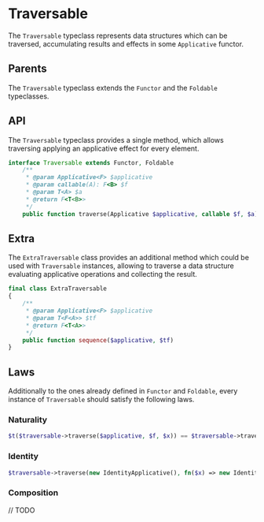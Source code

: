 # Traversable

The `Traversable` typeclass represents data structures which can be traversed, accumulating results and effects in some
`Applicative` functor.

## Parents

The `Traversable` typeclass extends the `Functor` and the `Foldable` typeclasses.

## API

The `Traversable` typeclass provides a single method, which allows traversing applying an applicative effect for every
element.

```php
interface Traversable extends Functor, Foldable
    /**
     * @param Applicative<F> $applicative
     * @param callable(A): F<B> $f
     * @param T<A> $a
     * @return F<T<B>>
     */
    public function traverse(Applicative $applicative, callable $f, $a);
```

## Extra

The `ExtraTraversable` class provides an additional method which could be used with `Traversable` instances, allowing to
traverse a data structure evaluating applicative operations and collecting the result.

```php
final class ExtraTraversable
{
    /**
     * @param Applicative<F> $applicative
     * @param T<F<A>> $tf
     * @return F<T<A>>
     */
    public function sequence($applicative, $tf)
}
```

## Laws

Additionally to the ones already defined in `Functor` and `Foldable`, every instance of `Traversable` should satisfy the
following laws.

### Naturality

```php
$t($traversable->traverse($applicative, $f, $x)) == $traversable->traverse($applicative, fn($y) => $t($f($y)), $x)
```

### Identity

```php
$traversable->traverse(new IdentityApplicative(), fn($x) => new Identity($x), $y) == new Identity($y)
```

### Composition

// TODO
